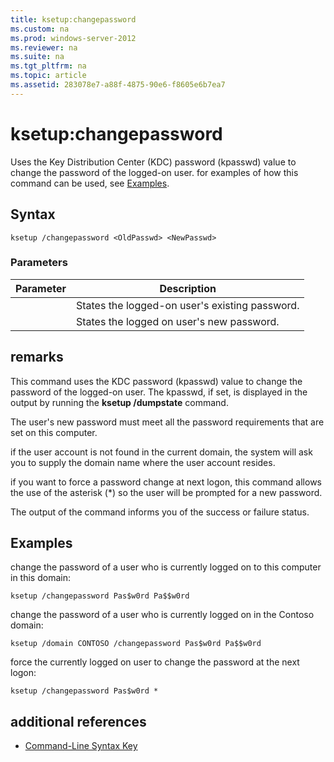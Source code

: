 ```yaml
---
title: ksetup:changepassword
ms.custom: na
ms.prod: windows-server-2012
ms.reviewer: na
ms.suite: na
ms.tgt_pltfrm: na
ms.topic: article
ms.assetid: 283078e7-a88f-4875-90e6-f8605e6b7ea7
---
```

# ksetup:changepassword
Uses the Key Distribution Center \(KDC\) password \(kpasswd\) value to change the password of the logged\-on user. for examples of how this command can be used, see [Examples](#BKMK_Examples).

## Syntax

```
ksetup /changepassword <OldPasswd> <NewPasswd>
```

### Parameters

|Parameter|Description|
|-------------|---------------|
|<OldPasswd>|States the logged\-on user's existing password.|
|<NewPasswd>|States the logged on user's new password.|

## remarks
This command uses the KDC password \(kpasswd\) value to change the password of the logged\-on user. The kpasswd, if set, is displayed in the output by running the **ksetup \/dumpstate** command.

The user's new password must meet all the password requirements that are set on this computer.

if the user account is not found in the current domain, the system will ask you to supply the domain name where the user account resides.

if you want to force a password change at next logon, this command allows the use of the asterisk \(\*\) so the user will be prompted for a new password.

The output of the command informs you of the success or failure status.

## <a name="BKMK_Examples"></a>Examples
change the password of a user who is currently logged on to this computer in this domain:

```
ksetup /changepassword Pas$w0rd Pa$$w0rd
```

change the password of a user who is currently logged on in the Contoso domain:

```
ksetup /domain CONTOSO /changepassword Pas$w0rd Pa$$w0rd
```

force the currently logged on user to change the password at the next logon:

```
ksetup /changepassword Pas$w0rd *
```

## additional references

-   [Command-Line Syntax Key](../commandline-syntax-key.md)


